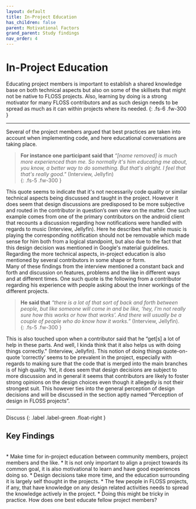 ```yaml
---
layout: default
title: In-Project Education
has_children: false
parent: Motivational Factors
grand_parent: Study findings
nav_order: 4
---
```


# In-Project Education
Educating project members is important to establish a shared knowledge base on both technical aspects but also on some of the skillsets that might not be native to FLOSS projects. Also, learning by doing is a strong motivator for many FLOSS contributors and as such design needs to be spread as much as it can within projects where its needed.
{: .fs-6 .fw-300 }

---

Several of the project members argued that best practices are taken into account when implementing code, and here educational conversations are taking place.  

> **For instance one participant said that** *“[name removed] is much more experienced than me. So normally it's him educating me about, you know, a better way to do something. But that's alright. I feel that that's really good."* (Interview, Jellyfin)  
{: .fs-5 .fw-300 }

This quote seems to indicate that it's not necessarily code quality or similar technical aspects being discussed and taught in the project. However it does seem that design discussions are predisposed to be more subjective and routed in the contributor in question’s own view on the matter. One such example comes from one of the primary contributors on the android client that recounts a discussion regarding how notifications were handled with regards to music (Interview, Jellyfin). Here he describes that while music is playing the corresponding notification should not be removable which made sense for him both from a logical standpoint, but also due to the fact that this design decision was mentioned in Google's material guidelines. Regarding the more technical aspects, in-project education is also mentioned by several contributors in some shape or form.  
Many of these findings from the interview mentioned a constant back and forth and discussion on features, problems and the like in different ways and at different times. One such quote is the following from a contributor regarding his experience with people asking about the inner workings of the different projects.  

> **He said that** *“there is a lot of that sort of back and forth between people, but like someone will come in and be like, ‘hey, I'm not really sure how this works or how that works’. And there will usually be a couple of people who do know how it works.”* (Interview, Jellyfin).  
{: .fs-5 .fw-300 }

This is also touched upon when a contributor said that he “get[s] a lot of help in these parts. And well, I kinda think that it also helps us with doing things correctly." (Interview, Jellyfin). This notion of doing things quote-on-quote ‘correctly’ seems to be prevalent in the project, especially with regards to making sure that the code that is merged into the main branches is of high quality. Yet, it does seem that design decisions are subject to more discussion and in general it seems that contributors are likely to foster strong opinions on the design choices even though it allegedly is not their strongest suit. This however ties into the general perception of design decisions and will be discussed in the section aptly named “Perception of design in FLOSS projects”.

---
Discuss 
{: .label .label-green .float-right }
## Key Findings
<br/>
* Make time for in-project education between community members, project members and the like.
    * It is not only important to align a project towards its common goal, it is also motivational to learn and have good experiences doing so.
* Design decisions take more time, and the education surrounding it is largely self thought in the projects.
* The few people in FLOSS projects, if any, that have knowledge on any design related activities needs to spread the knowledge actively in the project.
    * Doing this might be tricky in practice. How does one best educate fellow project members?
